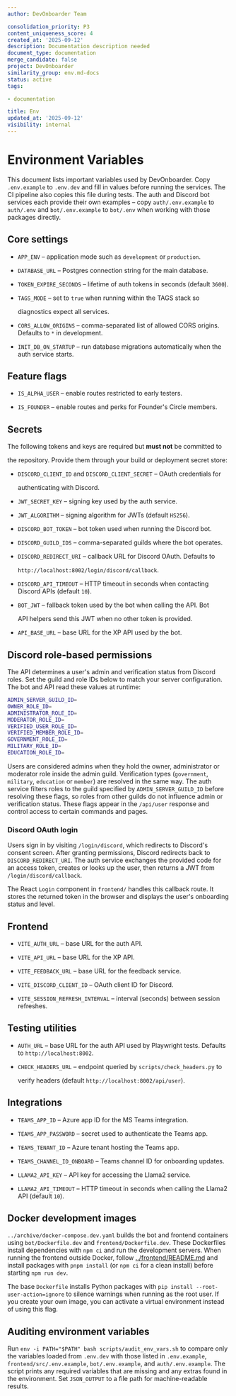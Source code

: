 ```yaml
---
author: DevOnboarder Team

consolidation_priority: P3
content_uniqueness_score: 4
created_at: '2025-09-12'
description: Documentation description needed
document_type: documentation
merge_candidate: false
project: DevOnboarder
similarity_group: env.md-docs
status: active
tags:

- documentation

title: Env
updated_at: '2025-09-12'
visibility: internal
---
```


# Environment Variables

This document lists important variables used by DevOnboarder. Copy
`.env.example` to `.env.dev` and fill in values before running the
services. The CI pipeline also copies this file during tests. The auth and
Discord bot services each provide their own examples &ndash; copy
`auth/.env.example` to `auth/.env` and `bot/.env.example` to `bot/.env`
when working with those packages directly.

## Core settings

- `APP_ENV` &ndash; application mode such as `development` or `production`.

- `DATABASE_URL` &ndash; Postgres connection string for the main database.

- `TOKEN_EXPIRE_SECONDS` &ndash; lifetime of auth tokens in seconds (default `3600`).

- `TAGS_MODE` &ndash; set to `true` when running within the TAGS stack so

  diagnostics expect all services.

- `CORS_ALLOW_ORIGINS` &ndash; comma-separated list of allowed CORS origins. Defaults to `*` in development.

- `INIT_DB_ON_STARTUP` &ndash; run database migrations automatically when the auth service starts.

## Feature flags

- `IS_ALPHA_USER` &ndash; enable routes restricted to early testers.

- `IS_FOUNDER` &ndash; enable routes and perks for Founder's Circle members.

## Secrets

The following tokens and keys are required but **must not** be committed to

the repository. Provide them through your build or deployment secret store:

- `DISCORD_CLIENT_ID` and `DISCORD_CLIENT_SECRET` &ndash; OAuth credentials for

  authenticating with Discord.

- `JWT_SECRET_KEY` &ndash; signing key used by the auth service.

- `JWT_ALGORITHM` &ndash; signing algorithm for JWTs (default `HS256`).

- `DISCORD_BOT_TOKEN` &ndash; bot token used when running the Discord bot.

- `DISCORD_GUILD_IDS` &ndash; comma-separated guilds where the bot operates.

- `DISCORD_REDIRECT_URI` &ndash; callback URL for Discord OAuth. Defaults to

  `http://localhost:8002/login/discord/callback`.

- `DISCORD_API_TIMEOUT` &ndash; HTTP timeout in seconds when contacting Discord APIs (default `10`).

- `BOT_JWT` &ndash; fallback token used by the bot when calling the API. Bot

  API helpers send this JWT when no other token is provided.

- `API_BASE_URL` &ndash; base URL for the XP API used by the bot.

## Discord role-based permissions

The API determines a user's admin and verification status from Discord
roles. Set the guild and role IDs below to match your server
configuration. The bot and API read these values at runtime:

```bash
ADMIN_SERVER_GUILD_ID=
OWNER_ROLE_ID=
ADMINISTRATOR_ROLE_ID=
MODERATOR_ROLE_ID=
VERIFIED_USER_ROLE_ID=
VERIFIED_MEMBER_ROLE_ID=
GOVERNMENT_ROLE_ID=
MILITARY_ROLE_ID=
EDUCATION_ROLE_ID=

```

Users are considered admins when they hold the owner, administrator or
moderator role inside the admin guild. Verification types (`government`,
`military`, `education` or `member`) are resolved in the same way. The auth
service filters roles to the guild specified by `ADMIN_SERVER_GUILD_ID` before
resolving these flags, so roles from other guilds do not influence admin or
verification status. These flags appear in the `/api/user` response and control
access to certain commands and pages.

### Discord OAuth login

Users sign in by visiting `/login/discord`, which redirects to Discord's consent
screen. After granting permissions, Discord redirects back to
`DISCORD_REDIRECT_URI`. The auth service exchanges the provided code for an
access token, creates or looks up the user, then returns a JWT from
`/login/discord/callback`.

The React `Login` component in `frontend/` handles this callback route. It
stores the returned token in the browser and displays the user's onboarding
status and level.

## Frontend

- `VITE_AUTH_URL` &ndash; base URL for the auth API.

- `VITE_API_URL` &ndash; base URL for the XP API.

- `VITE_FEEDBACK_URL` &ndash; base URL for the feedback service.

- `VITE_DISCORD_CLIENT_ID` &ndash; OAuth client ID for Discord.

- `VITE_SESSION_REFRESH_INTERVAL` &ndash; interval (seconds) between session refreshes.

## Testing utilities

- `AUTH_URL` &ndash; base URL for the auth API used by Playwright tests. Defaults to `http://localhost:8002`.

- `CHECK_HEADERS_URL` &ndash; endpoint queried by `scripts/check_headers.py` to

  verify headers (default `http://localhost:8002/api/user`).

## Integrations

- `TEAMS_APP_ID` &ndash; Azure app ID for the MS Teams integration.

- `TEAMS_APP_PASSWORD` &ndash; secret used to authenticate the Teams app.

- `TEAMS_TENANT_ID` &ndash; Azure tenant hosting the Teams app.

- `TEAMS_CHANNEL_ID_ONBOARD` &ndash; Teams channel ID for onboarding updates.

- `LLAMA2_API_KEY` &ndash; API key for accessing the Llama2 service.

- `LLAMA2_API_TIMEOUT` &ndash; HTTP timeout in seconds when calling the Llama2 API (default `10`).

## Docker development images

`../archive/docker-compose.dev.yaml` builds the bot and frontend containers using
`bot/Dockerfile.dev` and `frontend/Dockerfile.dev`. These Dockerfiles install
dependencies with `npm ci` and run the development servers. When running the
frontend outside Docker, follow [../frontend/README.md](../frontend/README.md)
and install packages with `pnpm install` (or `npm ci` for a clean install) before
starting `npm run dev`.

The base `Dockerfile` installs Python packages with `pip install --root-user-action=ignore`
to silence warnings when running as the root user. If you create your own image,
you can activate a virtual environment instead of using this flag.

## Auditing environment variables

Run `env -i PATH="$PATH" bash scripts/audit_env_vars.sh` to compare only the
variables loaded from `.env.dev` with those listed in `.env.example`,
`frontend/src/.env.example`, `bot/.env.example`, and `auth/.env.example`. The
script prints any required variables that are missing and any extras found in
the environment. Set `JSON_OUTPUT` to a file path for machine-readable results.
